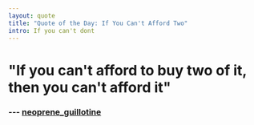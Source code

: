 ```yaml
---
layout: quote
title: "Quote of the Day: If You Can't Afford Two"
intro: If you can't dont
---
```


# "If you can't afford to buy two of it, then you can't afford it"
### --- [neoprene_guillotine][1]

[1]: http://www.reddit.com/r/AskReddit/comments/io7oo/albert_einstein_once_said_if_you_cant_explain_it/c25bz0p